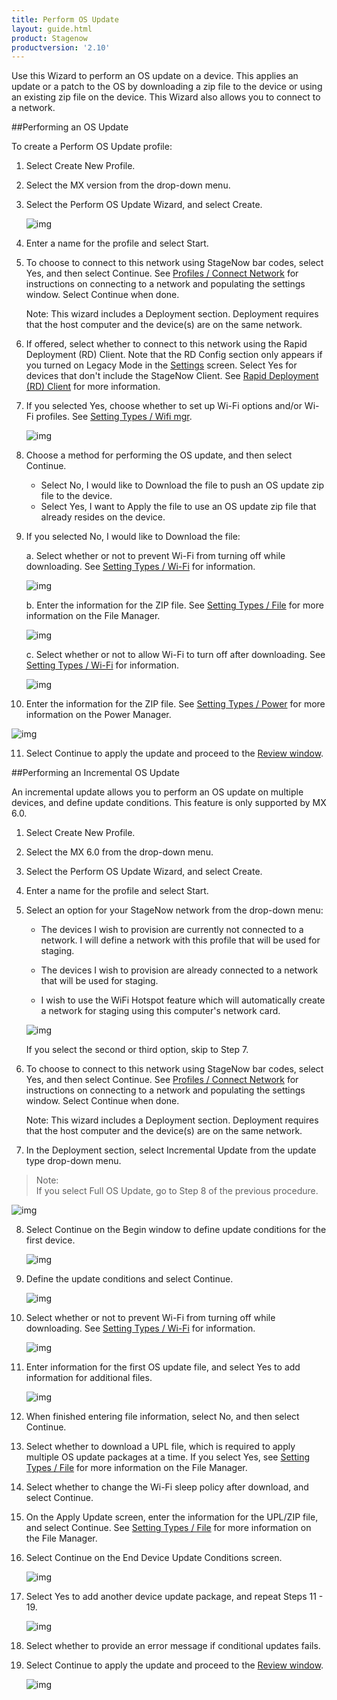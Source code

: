 ```yaml
---
title: Perform OS Update
layout: guide.html
product: Stagenow
productversion: '2.10'
---
```

Use this Wizard to perform an OS update on a device. This applies an update or a patch to the OS by downloading a zip file to the device or using an existing zip file on the device.  This Wizard also allows you to connect to a network. 

##Performing an OS Update

To create a Perform OS Update profile:

1. Select Create New Profile.

2. Select the MX version from the drop-down menu.

3. Select the Perform OS Update Wizard, and select Create.

    ![img](../../images/profiles/OSupdate_name.jpg)

4. Enter a name for the profile and select Start.

5. To choose to connect to this network using StageNow bar codes, select Yes, and then select Continue. See [Profiles / Connect Network](../../Profiles/ConnectNetwork) for instructions on connecting to a network and populating the settings window. Select Continue when done.

    Note: This wizard includes a Deployment section. Deployment requires that the host computer and the device(s) are on the same network. 

6. If offered, select whether to connect to this network using the Rapid Deployment (RD) Client. Note that the RD Config section only appears if you turned on Legacy Mode in the [Settings](../../gettingstarted?Settings) screen. Select Yes for devices that don't include the StageNow Client. See [Rapid Deployment (RD) Client](../../stageclient?Rapid%20Deployment%20Client) for more information.

7. If you selected Yes, choose whether to set up Wi-Fi options and/or Wi-Fi profiles. See [Setting Types / Wifi mgr](../../csp/wifi).

    ![img](../../images/profiles/OSupdate_deploy1.jpg)

8. Choose a method for performing the OS update, and then select Continue.

    * Select No, I would like to Download the file to push an OS update zip file to the device.
    * Select Yes, I want to Apply the file to use an OS update zip file that already resides on the device.

9. If you selected No, I would like to Download the file: 

    a. Select whether or not to prevent Wi-Fi from turning off while downloading. See [Setting Types / Wi-Fi](../../csp/wifi) for information.

    ![img](../../images/profiles/OSupdate_sleep.jpg)

    b. Enter the information for the ZIP file. See [Setting Types / File](../../csp/file) for more information on the File Manager.

    ![img](../../images/profiles/OSupdate_setting.jpg)

    c. Select whether or not to allow Wi-Fi to turn off after downloading. See [Setting Types / Wi-Fi](../../csp/wifi) for information.

    ![img](../../images/profiles/OSupdate_sleep2.jpg)


10. Enter the information for the ZIP file. See [Setting Types / Power](../../csp/power) for more information on the Power Manager.

   ![img](../../images/profiles/OSupdate_sourcefile.jpg)

11. Select Continue to apply the update and proceed to the [Review window](../../stagingprofiles?Review).


##Performing an Incremental OS Update

An incremental update allows you to perform an OS update on multiple devices, and define update conditions. This feature is only supported by MX 6.0.

1. Select Create New Profile.

2. Select the MX 6.0 from the drop-down menu.

3. Select the Perform OS Update Wizard, and select Create.

4. Enter a name for the profile and select Start.

5. Select an option for your StageNow network from the drop-down menu:

   * The devices I wish to provision are currently not connected to a network. I will define a network with this profile that will be used for staging.

   * The devices I wish to provision are already connected to a network that will be used for staging. 

   * I wish to use the WiFi Hotspot feature which will automatically create a network for staging using this computer's network card. 

   ![img](../../images/profiles/OSUpdate_6_NetworkType.jpg)

   If you select the second or third option, skip to Step 7. 

6. To choose to connect to this network using StageNow bar codes, select Yes, and then select Continue. See [Profiles / Connect Network](../../Profiles/ConnectNetwork) for instructions on connecting to a network and populating the settings window. Select Continue when done.

    Note: This wizard includes a Deployment section. Deployment requires that the host computer and the device(s) are on the same network. 

7. In the Deployment section, select Incremental Update from the update type drop-down menu.

  >Note:  
  >If you select Full OS Update, go to Step 8 of the previous procedure.


   ![img](../../images/profiles/OSUpdate_6_UpdateType.jpg)

8. Select Continue on the Begin window to define update conditions for the first device.

   ![img](../../images/profiles/OSUpdate_6_Incremental1.jpg)

9. Define the update conditions and select Continue.

   ![img](../../images/profiles/OSUpdate_6_Incremental2.jpg)

10. Select whether or not to prevent Wi-Fi from turning off while downloading. See [Setting Types / Wi-Fi](../../csp/wifi) for information.

    ![img](../../images/profiles/OSupdate_sleep.jpg)

11. Enter information for the first OS update file, and select Yes to add information for additional files.

    ![img](../../images/profiles/OSUpdate_6_DownloadFile.jpg)

12. When finished entering file information, select No, and then select Continue.

13. Select whether to download a UPL file, which is required to apply multiple OS update packages at a time. If you select Yes, see [Setting Types / File](../../csp/file) for more information on the File Manager.

14. Select whether to change the Wi-Fi sleep policy after download, and select Continue.

15. On the Apply Update screen, enter the information for the UPL/ZIP file, and select Continue. See [Setting Types / File](../../csp/file) for more information on the File Manager.

16. Select Continue on the End Device Update Conditions screen.

    ![img](../../images/profiles/OSUpdate_6_IncrementalEnd.jpg)

17. Select Yes to add another device update package, and repeat Steps 11 - 19.

    ![img](../../images/profiles/OSUpdate_6_IncrementalAnother.jpg)

18. Select whether to provide an error message if conditional updates fails.

19. Select Continue to apply the update and proceed to the [Review window](../../stagingprofiles?Review).

    ![img](../../images/profiles/OSUpdate_6_Review.jpg)

